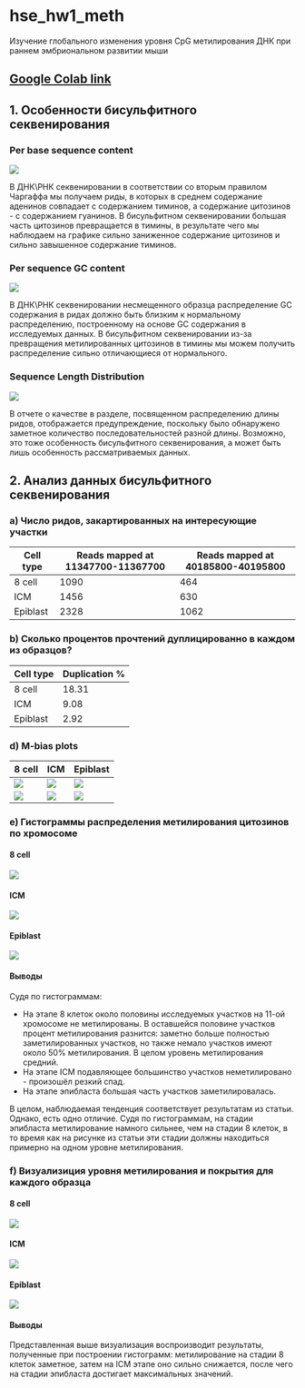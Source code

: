 # hse_hw1_meth
Изучение глобального изменения уровня CpG метилирования ДНК при раннем эмбриональном развитии мыши
## [Google Colab link](https://colab.research.google.com/drive/1lTmqBHPXeiX-GZQMxfl7XUzR-kQB5bwS?usp=sharing)
## 1. Особенности бисульфитного секвенирования
### Per base sequence content
![](images/seq_content.png)

В ДНК\РНК секвенировании в соответствии со вторым правилом Чаргаффа мы получаем риды, в которых в среднем содержание аденинов совпадает с содержанием тиминов, а содержание цитозинов - с содержанием гуанинов. В бисульфитном секвенировании большая часть цитозинов превращается в тимины, в результате чего мы наблюдаем на графике сильно заниженное содержание цитозинов и сильно завышенное содержание тиминов.
### Per sequence GC content
![](images/gc_content.png)

В ДНК\РНК секвенировании несмещенного образца распределение GC содержания в ридах должно быть близким к нормальному распределению, построенному на основе GC содержания в исследуемых данных. В бисульфитном секвенировании из-за превращения метилированных цитозинов в тимины мы можем получить распределение сильно отличающиеся от нормального.
### Sequence Length Distribution
![](images/seq_len.png)

В отчете о качестве в разделе, посвященном распределению длины ридов, отображается предупреждение, поскольку было обнаружено заметное количество последовательностей разной длины. Возможно, это тоже особенность бисульфитного секвенирования, а может быть лишь особенность рассматриваемых данных.
## 2. Анализ данных бисульфитного секвенирования
### a) Число ридов, закартированных на интересующие участки
Cell type | Reads mapped at 11347700-11367700 | Reads mapped at 40185800-40195800 |
 --- |--- |---
8 cell | 1090 | 464
ICM | 1456 | 630
Epiblast | 2328 | 1062
### b) Сколько процентов прочтений дуплицированно в каждом из образцов?
Cell type | Duplication % |
 --- |---
8 cell | 18.31
ICM | 9.08
Epiblast | 2.92
### d) M-bias plots
8 cell |	ICM | Epiblast
-|-|-
![](images/Cell8%20Bismark%20M-bias%20Read%201.png) | ![](images/ICM%20Bismark%20M-bias%20Read%201.png) | ![](images/Epiblast%20Bismark%20M-bias%20Read%201.png)
![](images/Cell8%20Bismark%20M-bias%20Read%202.png) | ![](images/ICM%20Bismark%20M-bias%20Read%202.png) | ![](images/Epiblast%20Bismark%20M-bias%20Read%202.png)
### e) Гистограммы распределения метилирования цитозинов по хромосоме
#### 8 cell
![](images/8_cell_hist.png)
#### ICM
![](images/icm_hist.png)
#### Epiblast
![](images/epiblast_hist.png)
#### Выводы
Судя по гистограммам:
* На этапе 8 клеток около половины исследуемых участков на 11-ой хромосоме не метилированы. В оставшейся половине участков процент метилирования разнится: заметно больше полностью заметилированных участков, но также немало участков имеют около 50% метилирования. В целом уровень метилирования средний.
* На этапе ICM подавляющее большинство участков неметилировано - произошёл резкий спад.
* На этапе эпибласта большая часть участков заметилировалась.

В целом, наблюдаемая тенденция соответствует результатам из статьи. Однако, есть одно отличие. Судя по гистограммам, на стадии эпибласта метилирование намного сильнее, чем на стадии 8 клеток, в то время как на рисунке из статьи эти стадии должны находиться примерно на одном уровне метилирования.
### f) Визуализиция уровня метилирования и покрытия для каждого образца
#### 8 cell
![](images/cell8_track.png)
#### ICM
![](images/icm_track.png)
#### Epiblast
![](images/epiblast_track.png)
#### Выводы
Представленная выше визуализация воспроизводит результаты, полученные при построении гистограмм: метилирование на стадии 8 клеток заметное, затем на ICM этапе оно сильно снижается, после чего на стадии эпибласта достигает максимальных значений.
